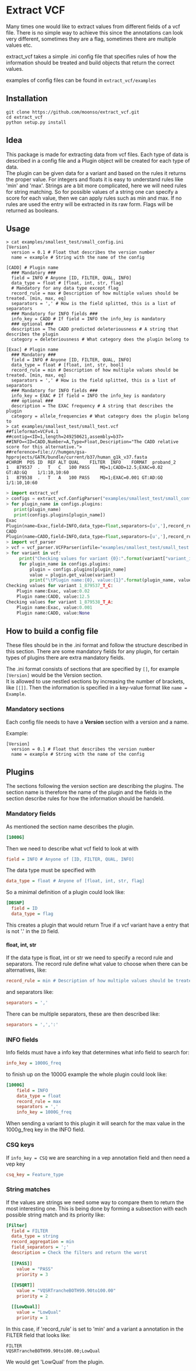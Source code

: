 # Extract VCF

Many times one would like to extract values from different fields of a vcf file. There is no simple way to achieve this since the annotations can look very different, sometimes they are a flag, sometimes there are multiple values etc.

extract_vcf takes a simple .ini config file that specifies rules of how the information should be treated and build objects that return the correct values.

examples of config files can be found in ```extract_vcf/examples```

## Installation

```
git clone https://github.com/moonso/extract_vcf.git
cd extract_vcf
python setup.py install
```

## Idea

This package is made for extracting data from vcf files. 
Each type of data is described in a config file and a Plugin object will be created for each type of data.  
The plugin can be given data for a variant and based on the rules it returns the proper value.
For integers and floats it is easy to understand rules like 'min' and 'max'.
Strings are a bit more complicated, here we will need rules for string matching. So for possible values of a string one can specify a score for each value, then we can apply rules such as min and max. 
If no rules are used the entry will be extracted in its raw form.
Flags will be returned as booleans.

## Usage ##

```
> cat examples/smallest_test/small_config.ini
[Version]
  version = 0.1 # Float that describes the version number
  name = example # String with the name of the config

[CADD] # Plugin name
  ### Mandatory ###
  field = INFO # Anyone [ID, FILTER, QUAL, INFO]
  data_type = float # [float, int, str, flag]
  # Mandatory for any data type except flag
  record_rule = max # Description of how multiple values should be treated. [min, max, eq]
  separators = ',' # How is the field splitted, this is a list of separators
  ### Mandatory for INFO fields ###
  info_key = CADD # If field = INFO the info_key is mandatory
  ### optional ###
  description = The CADD predicted deleteriousness # A string that describes the plugin
  category = deleteriousness # What category does the plugin belong to

[Exac] # Plugin name
  ### Mandatory ###
  field = INFO # Anyone [ID, FILTER, QUAL, INFO]
  data_type = float # [float, int, str, bool]
  record_rule = min # Description of how multiple values should be treated. [min, max, eq]
  separators = ',' # How is the field splitted, this is a list of separators
  ### Mandatory for INFO fields ###
  info_key = EXAC # If field = INFO the info_key is mandatory
  ### optional ###
  description = The EXAC frequency # A string that describes the plugin
  category = allele_frequencies # What category does the plugin belong to
> cat examples/smallest_test/small_test.vcf
##fileformat=VCFv4.1
##contig=<ID=1,length=249250621,assembly=b37>
##INFO=<ID=CADD,Number=A,Type=Float,Description="The CADD relative score for this alternative.">
##reference=file:///humgen/gsa-hpprojects/GATK/bundle/current/b37/human_g1k_v37.fasta
#CHROM	POS	ID	REF	ALT	QUAL	FILTER	INFO	FORMAT	proband_2
1	879537	.	T	C	100	PASS	MQ=1;CADD=12.5;EXAC=0.02	GT:AD:GQ	1/1:10,10:60
1	879538	.	T	A	100	PASS	MQ=1;EXAC=0.001	GT:AD:GQ	1/1:10,10:60
```


```python
> import extract_vcf
> configs = extract_vcf.ConfigParser("examples/smallest_test/small_config.ini")
> for plugin_name in configs.plugins:
   print(plugin_name)
   print(configs.plugins[plugin_name])
Exac
Plugin(name=Exac,field=INFO,data_type=float,separators=[u','],record_rule=min,info_key=EXAC,csq_key=None,category=allele_frequencies,string_rules={})
CADD
Plugin(name=CADD,field=INFO,data_type=float,separators=[u','],record_rule=max,info_key=CADD,csq_key=None,category=deleteriousness,string_rules={})
> import vcf_parser
> vcf = vcf_parser.VCFParser(infile="examples/smallest_test/small_test.vcf")
> for variant in vcf:
     print("Checking values for variant {0}:".format(variant["variant_id"]))
     for plugin_name in configs.plugins:
         plugin = configs.plugins[plugin_name]
         value = plugin.get_value(variant)
         print("\tPlugin name:{0}, value:{1}".format(plugin_name, value))
Checking values for variant 1_879537_T_C:
	Plugin name:Exac, value:0.02
	Plugin name:CADD, value:12.5
Checking values for variant 1_879538_T_A:
	Plugin name:Exac, value:0.001
	Plugin name:CADD, value:None
```

## How to build a config file

These files should be in the .ini format and follow the structure described in this section.
There are some mandatory fields for any plugin, for certain types of plugins there are extra mandatory fields.

The .ini format consists of sections that are specified by ```[]```, for example ```[Version]``` would be the Version section.  
It is allowed to use nestled sections by increasing the number of brackets, like ```[[]]```.
Then the information is specified in a key-value format like ```name = Example```.
 

### Mandatory sections

Each config file needs to have a **Version** section with a version and a name.

Example:  

```
[Version]
  version = 0.1 # Float that describes the version number
  name = example # String with the name of the config
```


## Plugins

The sections following the version section are describing the plugins.
The section name is therefore the name of the plugin and the fields in the section describe rules for how the information should be handeld.

### Mandatory fields ###

As mentioned the section name describes the plugin.

```ini
[1000G]
```

Then we need to describe what vcf field to look at with

```ini
field = INFO # Anyone of [ID, FILTER, QUAL, INFO]
```
The data type must be specified with

```ini
data_type = float # Anyone of [float, int, str, flag]
```

So a minimal definition of a plugin could look like:

```ini
[DBSNP]
  field = ID
  data_type = flag
```

This creates a plugin that would return True if a vcf variant have a entry that is not '.' in the ```ID``` field.

#### float, int, str ####

If the data type is float, int or str we need to specify a record rule and separators.
The record rule define what value to choose when there can be alternatives, like:

```ini
record_rule = min # Description of how multiple values should be treated. [min, max]
```

and separators like:

```ini
separators = ','
```

There can be multiple separators, these are then described like:

```ini
separators = ',',':'
```

### INFO fields ###

Info fields must have a info key that determines what info field to search for:

```ini
info_key = 1000G_freq
```

to finish up on the 1000G example the whole plugin could look like:

```ini
[1000G]
    field = INFO
    data_type = float
    record_rule = max
    separators = ','
    info_key = 1000G_freq
```

When sending a variant to this plugin it will search for the max value in the 1000g_freq key in the INFO field.


### CSQ keys

If ```info_key = CSQ``` we are searching in a vep annotation field and then need a vep key

```ini
csq_key = Feature_type
```

### String matches ###

If the values are strings we need some way to compare them to return the most interesting one.
This is being done by forming a subsection with each possible string match and its priority like:

```ini
[Filter]
  field = FILTER
  data_type = string
  record_aggregation = min
  field_separators = ';'
  description = Check the filters and return the worst
  
  [[PASS]]
    value = "PASS"
    priority = 3
  
  [[VSQRT]]
    value = "VQSRTrancheBOTH99.90to100.00"
    priority = 2

  [[LowQual]]
    value = "LowQual"
    priority = 1
```

In this case, if 'record_rule' is set to 'min' and a variant a annotation in the FILTER field that looks like:

```
FILTER
VQSRTrancheBOTH99.90to100.00;LowQual
```
We would get 'LowQual' from the plugin.
